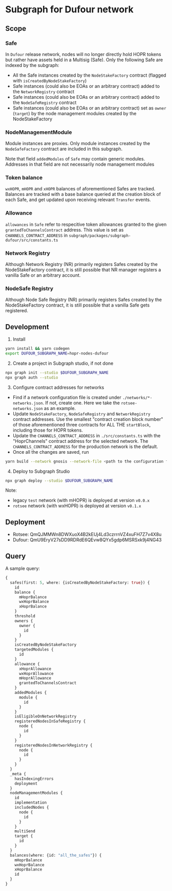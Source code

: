 # Subgraph for Dufour network

## Scope

### Safe
In `Dufour` release network, nodes will no longer directly hold HOPR tokens but rather have assets held in a Multisig (Safe).
Only the following Safe are indexed by the subgraph:
- All the Safe instances created by the `NodeStakeFactory` contract (flagged with `isCreatedByNodeStakeFactory`)
- Safe instances (could also be EOAs or an arbitrary contract) added to the `NetworkRegistry` contract
- Safe instances (could also be EOAs or an arbitrary contract) added to the `NodeSafeRegistry` contract
- Safe instances (could also be EOAs or an arbitrary contract) set as `owner` (`target`) by the node management modules created by the NodeStakeFactory

### NodeManagementModule
Module instances are proxies. Only module instances created by the `NodeSafeFactory` contract are included in this subgraph.

Note that field `addedModules` of `Safe` may contain generic modules. Addresses in that field are not necessarily node management modules

### Token balance
`wxHOPR`, `mHOPR` and `xHOPR` balances of aforementioned Safes are tracked. Balances are tracked with a base balance queried at the creation block of each Safe, and get updated upon receiving relevant `Transfer` events.

### Allowance
`allowances` in `Safe` refer to respecitive token allowances granted to the given `grantedToChannelsContract` address. This value is set as `CHANNELS_CONTRACT_ADDRESS` in `subgraph/packages/subgraph-dufour/src/constants.ts`

### Network Registry
Although Network Registry (NR) primarily registers Safes created by the NodeStakeFactory contract, it is still possible that NR manager registers a vanilla Safe or an arbitrary account.

### NodeSafe Registry
Although Node Safe Registry (NR) primarily registers Safes created by the NodeStakeFactory contract, it is still possible that a vanilla Safe gets registered.

## Development
1. Install

```sh
yarn install && yarn codegen
export DUFOUR_SUBGRAPH_NAME=hopr-nodes-dufour
```

2. Create a project in Subgraph studio, if not done

```sh
npx graph init --studio $DUFOUR_SUBGRAPH_NAME
npx graph auth --studio
```

3. Configure contract addresses for networks
- Find if a network configuration file is created under `./networks/*-networks.json`. If not, create one. Here we take the `rotsee-networks.json` as an example.
- Update `NodeStakeFactory`, `NodeSafeRegistry` and `NetworkRegistry` contract addresses. Use the smallest "contract creation block number" of those aforementioned three contracts for ALL THE `startBlock`, including those for HOPR tokens.
- Update the `CHANNELS_CONTRACT_ADDRESS` in `./src/constants.ts` with the "HoprChannels" contract address for the selected network. The `CHANNELS_CONTRACT_ADDRESS`  for the production network is the default.
- Once all the changes are saved, run

```sh
yarn build --network gnosis --network-file <path to the configuration file, e.g. ./networks/rotsee-networks.json>
```

4. Deploy to Subgraph Studio
```sh
npx graph deploy --studio $DUFOUR_SUBGRAPH_NAME
```

Note:
- legacy `test` network (with mHOPR) is deployed at version `v0.0.x`
- `rotsee` network (with wxHOPR) is deployed at version `v0.1.x`


## Deployment
- Rotsee: QmQJMMWn8DWXuoX4B2kEUj4Ld3czrrnVZ4xuFH7Z7v4X8u
- Dufour: QmU9EryV27sDD9RDRdE6QEvw8QYx5gdp6MSRSxk9j4NG43

## Query

A sample query:

```graphql
{
  safes(first: 5, where: {isCreatedByNodeStakeFactory: true}) {
    id
    balance {
      mHoprBalance
      wxHoprBalance
      xHoprBalance
    }
    threshold
    owners {
      owner {
        id
      }
    }
    isCreatedByNodeStakeFactory
    targetedModules {
      id
    }
    allowance {
      xHoprAllowance
      wxHoprAllowance
      mHoprAllowance
      grantedToChannelsContract
    }
    addedModules {
      module {
        id
      }
    }
    isEligibleOnNetworkRegistry
    registeredNodesInSafeRegistry {
      node {
        id
      }
    }
    registeredNodesInNetworkRegistry {
      node {
        id
      }
    }
  }
  _meta {
    hasIndexingErrors
    deployment
  }
  nodeManagementModules {
    id
    implementation
    includedNodes {
      node {
        id
      }
    }
    multiSend
    target {
      id
    }
  }
  balances(where: {id: "all_the_safes"}) {
    mHoprBalance
    wxHoprBalance
    xHoprBalance
    id
  }
}
```